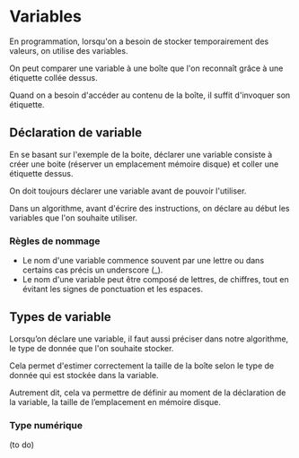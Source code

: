   
# Variables

En programmation, lorsqu'on a besoin de stocker temporairement des valeurs, on utilise des variables.

On peut comparer une variable à une boîte que l'on reconnaît grâce à une étiquette collée dessus. 

Quand on a besoin d'accéder au contenu de la boîte, il suffit d'invoquer son étiquette.

## Déclaration de variable

En se basant sur l'exemple de la boite, déclarer une variable consiste à créer une boite (réserver un emplacement mémoire disque) et coller une étiquette dessus.

On doit toujours déclarer une variable avant de pouvoir l'utiliser.

Dans un algorithme, avant d'écrire des instructions, on déclare  au début les variables que l'on souhaite utiliser.  

### Règles de nommage

- Le nom d'une variable commence souvent par une lettre ou dans certains cas précis un underscore (_).
- Le nom d'une variable peut  être composé de lettres, de chiffres, tout en évitant les signes de ponctuation et les espaces. 

## Types de variable

Lorsqu’on déclare une variable, il faut aussi préciser dans notre algorithme, le type de donnée que l'on souhaite stocker.

Cela permet d'estimer correctement la taille de la boîte selon le type de donnée qui est stockée dans la variable. 

Autrement dit, cela va permettre de définir au moment de la déclaration de la variable, la taille de l’emplacement en mémoire disque.

###  Type numérique

(to do)
<!--stackedit_data:
eyJoaXN0b3J5IjpbNjE3NTU3MjY3LDE0MTg2Njc1NTMsLTIwND
Y0NTk0MTQsLTExNzQ2MzU2MjVdfQ==
-->
